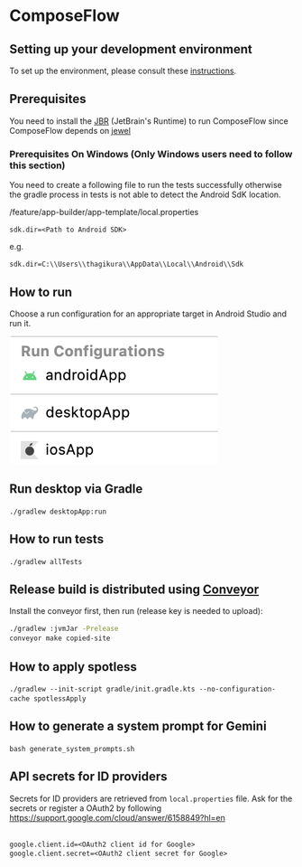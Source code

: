 # ComposeFlow

## Setting up your development environment

To set up the environment, please consult
these [instructions](https://github.com/JetBrains/compose-multiplatform-template#setting-up-your-development-environment).

## Prerequisites

You need to install the [JBR](https://github.com/JetBrains/JetBrainsRuntime) (JetBrain's Runtime) to
run ComposeFlow since ComposeFlow depends
on [jewel](https://github.com/JetBrains/jewel)

### Prerequisites On Windows (Only Windows users need to follow this section)

You need to create a following file to run the tests successfully otherwise the gradle process in
tests is not able to detect the Android SdK location.

<Project-root>/feature/app-builder/app-template/local.properties

```
sdk.dir=<Path to Android SDK>
```

e.g.

```
sdk.dir=C:\\Users\\thagikura\\AppData\\Local\\Android\\Sdk
```

## How to run

Choose a run configuration for an appropriate target in Android Studio and run it.

![run-configurations.png](run-configurations.png)

## Run desktop via Gradle

`./gradlew desktopApp:run`

## How to run tests

`./gradlew allTests`

## Release build is distributed using [Conveyor](https://conveyor.hydraulic.dev/)

Install the conveyor first, then run (release key is needed to upload):

```bash
./gradlew :jvmJar -Prelease
conveyor make copied-site
```

## How to apply spotless

`./gradlew --init-script gradle/init.gradle.kts --no-configuration-cache spotlessApply`

## How to generate a system prompt for Gemini

`bash generate_system_prompts.sh`

## API secrets for ID providers

Secrets for ID providers are retrieved from `local.properties` file.
Ask for the secrets or register a OAuth2 by
following https://support.google.com/cloud/answer/6158849?hl=en

```

google.client.id=<OAuth2 client id for Google>
google.client.secret=<OAuth2 client secret for Google>

```
